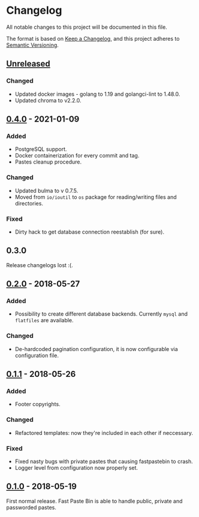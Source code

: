 # Changelog

All notable changes to this project will be documented in this file.

The format is based on [Keep a Changelog](https://keepachangelog.com/en/1.0.0/),
and this project adheres to [Semantic Versioning](https://semver.org/spec/v2.0.0.html).

## [Unreleased]

### Changed

* Updated docker images - golang to 1.19 and golangci-lint to 1.48.0.
* Updated chroma to v2.2.0.

## [0.4.0] - 2021-01-09

### Added

* PostgreSQL support.
* Docker containerization for every commit and tag.
* Pastes cleanup procedure.

### Changed

* Updated bulma to v 0.7.5.
* Moved from `io/ioutil` to `os` package for reading/writing files and directories.

### Fixed

* Dirty hack to get database connection reestablish (for sure).

## 0.3.0

Release changelogs lost :(.

## [0.2.0] - 2018-05-27

### Added

* Possibility to create different database backends. Currently `mysql` and `flatfiles` are available.

### Changed

* De-hardcoded pagination configuration, it is now configurable via configuration file.

## [0.1.1] - 2018-05-26

### Added

* Footer copyrights.

### Changed

* Refactored templates: now they're included in each other if neccessary.

### Fixed

* Fixed nasty bugs with private pastes that causing fastpastebin to crash.
* Logger level from configuration now properly set.

## [0.1.0] - 2018-05-19

First normal release. Fast Paste Bin is able to handle public, private
and passworded pastes.

[Unreleased]: https://code.pztrn.name/apps/fastpastebin/compare/0.4.0...HEAD
[0.4.0]: https://code.pztrn.name/apps/fastpastebin/compare/v0.2.0...0.4.0
[0.2.0]: https://code.pztrn.name/apps/fastpastebin/compare/v0.1.1...v0.2.0
[0.1.1]: https://code.pztrn.name/apps/fastpastebin/compare/v0.1.0...v0.1.1
[0.1.0]: https://code.pztrn.name/apps/fastpastebin/src/tag/v0.1.0
